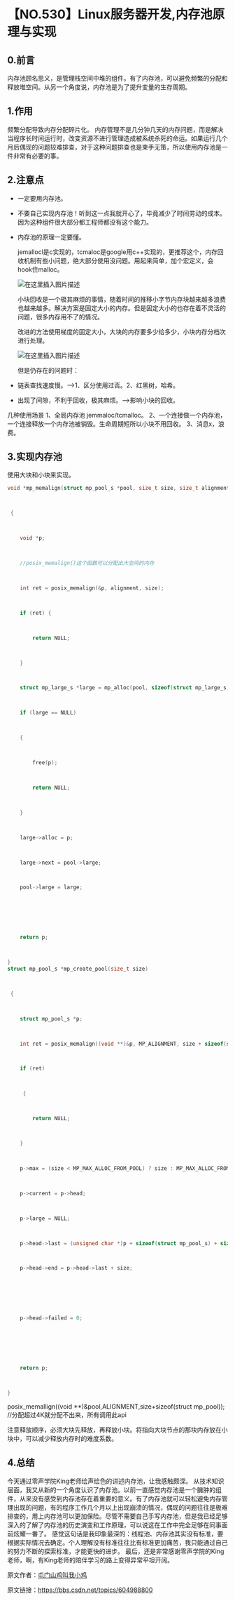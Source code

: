 # 【NO.530】Linux服务器开发,内存池原理与实现

## 0.前言

内存池顾名思义，是管理栈空间中堆的组件。有了内存池，可以避免频繁的分配和释放堆空间。从另一个角度说，内存池是为了提升变量的生存周期。

## 1.作用

频繁分配导致内存分配碎片化。
内存管理不是几分钟几天的内存问题，而是解决当程序长时间运行时，改变资源不进行管理造成被系统杀死的命运。如果运行几个月后偶现的问题较难排查，对于这种问题排查也是束手无策，所以使用内存池是一件非常有必要的事。

## 2.注意点

- 一定要用内存池。

- 不要自己实现内存池！听到这一点我就开心了，毕竟减少了时间劳动的成本。因为这种组件很大部分都工程师都没有这个能力。

- 内存池的原理一定要懂。

  jemallocl是c实现的，tcmaloc是google用c++实现的，更推荐这个，内存回收机制有些小问题，绝大部分使用没问题。用起来简单，加个宏定义，会hook住malloc。

  ![在这里插入图片描述](https://img-blog.csdnimg.cn/fcc2ca6330174b66bad1d8ad78236dd4.png?x-oss-process=image/watermark,type_d3F5LXplbmhlaQ,shadow_50,text_Q1NETiBA5bGv6Zeo5bGx6bih5Y-r5oiR5bCP6bih,size_20,color_FFFFFF,t_70,g_se,x_16#pic_center)

  小块回收是一个极其麻烦的事情，随着时间的推移小字节内存块越来越多浪费也越来越多。解决方案是固定大小的内存。但是固定大小的也存在着不灵活的问题，很多内存用不了的情况。

  改进的方法使用梯度的固定大小，大块的内存要多少给多少，小块内存分档次进行处理。

  ![在这里插入图片描述](https://img-blog.csdnimg.cn/39d66345099548859d6016f40ab530ac.png?x-oss-process=image/watermark,type_d3F5LXplbmhlaQ,shadow_50,text_Q1NETiBA5bGv6Zeo5bGx6bih5Y-r5oiR5bCP6bih,size_20,color_FFFFFF,t_70,g_se,x_16#pic_center)

  但是仍存在的问题时：

- 链表查找速度慢。——>1、区分使用过否。2、红黑树，哈希。

- 出现了间隙，不利于回收，极其麻烦。——>影响小块的回收。

几种使用场景
1、全局内存池 jemmaloc/tcmalloc。
2、一个连接做一个内存池，一个连接释放一个内存池被销毁。生命周期短所以小块不用回收。
3、消息x，浪费。

## 3.实现内存池

使用大块和小块来实现。

```c
void *mp_memalign(struct mp_pool_s *pool, size_t size, size_t alignment)



 {



    void *p;



    //posix_memalign()这个函数可以分配出大空间的内存



    int ret = posix_memalign(&p, alignment, size);



    if (ret) {



        return NULL;



    }



    struct mp_large_s *large = mp_alloc(pool, sizeof(struct mp_large_s));



    if (large == NULL) 



    {



        free(p);



        return NULL;



    }



    large->alloc = p;



    large->next = pool->large;



    pool->large = large;



 



    return p;



}
struct mp_pool_s *mp_create_pool(size_t size)



 {



    struct mp_pool_s *p;



    int ret = posix_memalign((void **)&p, MP_ALIGNMENT, size + sizeof(struct mp_pool_s) + sizeof(struct mp_node_s));



    if (ret)



     {



        return NULL;



    }



    p->max = (size < MP_MAX_ALLOC_FROM_POOL) ? size : MP_MAX_ALLOC_FROM_POOL;



    p->current = p->head;



    p->large = NULL;



    p->head->last = (unsigned char *)p + sizeof(struct mp_pool_s) + sizeof(struct mp_node_s);



    p->head->end = p->head->last + size;



 



    p->head->failed = 0;



 



    return p;



}
```

posix_memallign((void **)&pool,ALIGNMENT,size+sizeof(struct mp_pool));
//分配超过4K就分配不出来，所有调用此api

注意释放顺序，必须大块先释放，再释放小块。将指向大块节点的那块内存放在小块中，可以减少释放内存时的难度系数。

## 4.总结

今天通过零声学院King老师绘声绘色的讲述内存池，让我感触颇深。
从技术知识层面，我又从新的一个角度认识了内存池。以前一直感觉内存池是一个臃肿的组件，从来没有感受到内存池存在着重要的意义。有了内存池就可以轻松避免内存管理出现的问题，有的程序工作几个月以上出现崩溃的情况，偶现的问题往往是极难排查的，用上内存池可以更加保险。尽管不需要自己手写内存池，但是我已经足够深入的了解了内存池的历史演变和工作原理，可以说这在工作中完全足够在同事面前炫耀一番了。
感觉这句话是我印象最深的：线程池、内存池其实没有标准，要根据实际情况去确定。个人理解没有标准往往比有标准更加痛苦，我只能通过自己的努力不断的探索标准，才能更快的进步。
最后，还是非常感谢零声学院的King老师，啊，有King老师的陪伴学习的路上变得异常平坦开阔。

原文作者：[屯门山鸡叫我小鸡](https://blog.csdn.net/sinat_28294665)

原文链接：https://bbs.csdn.net/topics/604988800